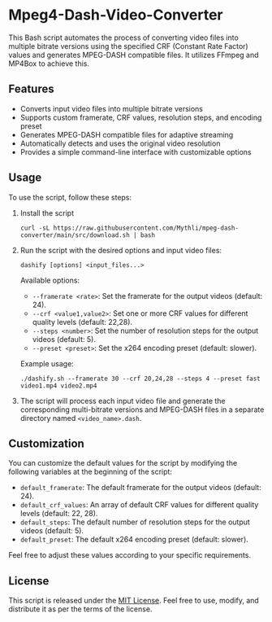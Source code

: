 # Mpeg4-Dash-Video-Converter

This Bash script automates the process of converting video files into multiple bitrate versions using the specified CRF (Constant Rate Factor) values and generates MPEG-DASH compatible files. It utilizes FFmpeg and MP4Box to achieve this.

## Features
- Converts input video files into multiple bitrate versions
- Supports custom framerate, CRF values, resolution steps, and encoding preset
- Generates MPEG-DASH compatible files for adaptive streaming
- Automatically detects and uses the original video resolution
- Provides a simple command-line interface with customizable options

## Usage
To use the script, follow these steps:
1. Install the script
   ```
   curl -sL https://raw.githubusercontent.com/Mythli/mpeg-dash-converter/main/src/download.sh | bash
   ```
2. Run the script with the desired options and input video files:
   ```
   dashify [options] <input_files...>
   ```

   Available options:
    - `--framerate <rate>`: Set the framerate for the output videos (default: 24).
    - `--crf <value1,value2>`: Set one or more CRF values for different quality levels (default: 22,28).
    - `--steps <number>`: Set the number of resolution steps for the output videos (default: 5).
    - `--preset <preset>`: Set the x264 encoding preset (default: slower).

   Example usage:
   ```
   ./dashify.sh --framerate 30 --crf 20,24,28 --steps 4 --preset fast video1.mp4 video2.mp4
   ```

3. The script will process each input video file and generate the corresponding multi-bitrate versions and MPEG-DASH files in a separate directory named `<video_name>.dash`.

## Customization
You can customize the default values for the script by modifying the following variables at the beginning of the script:

- `default_framerate`: The default framerate for the output videos (default: 24).
- `default_crf_values`: An array of default CRF values for different quality levels (default: 22, 28).
- `default_steps`: The default number of resolution steps for the output videos (default: 5).
- `default_preset`: The default x264 encoding preset (default: slower).

Feel free to adjust these values according to your specific requirements.

## License
This script is released under the [MIT License](LICENSE). Feel free to use, modify, and distribute it as per the terms of the license.
